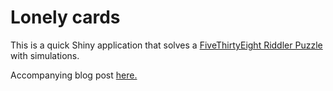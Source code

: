 # Lonely cards

This is a quick Shiny application that solves a [FiveThirtyEight Riddler Puzzle](http://fivethirtyeight.com/features/can-you-deal-with-these-card-game-puzzles/) with simulations.

Accompanying blog post [here.](https://katherinemwood.github.io/post/lonely_cards/)
